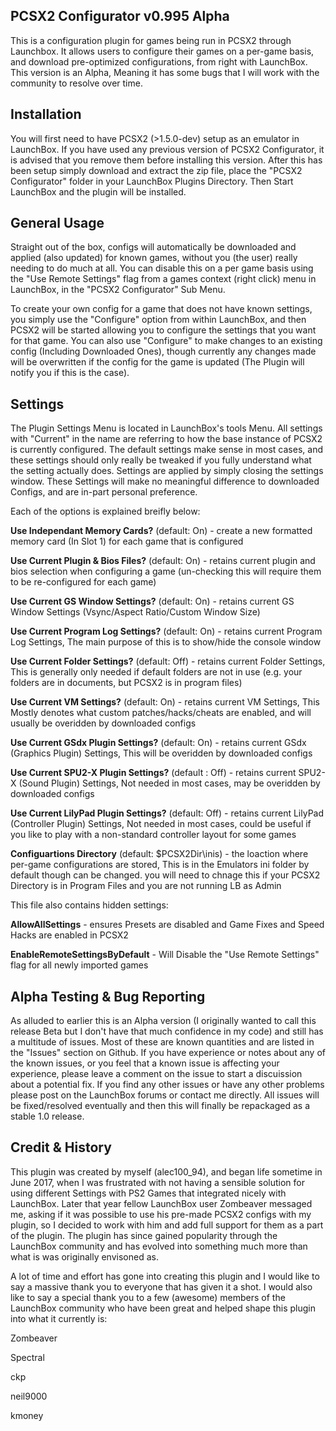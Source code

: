 PCSX2 Configurator v0.995 Alpha
-------------------------------------------------------------------------------
This is a configuration plugin for games being run in PCSX2 through Launchbox. 
It allows users to configure their games on a per-game basis, and download pre-optimized configurations, from right with LaunchBox.
This version is an Alpha, Meaning it has some bugs that I will work with the community to resolve over time.

Installation
-------------------------------------------------------------------------------
You will first need to have PCSX2 (>1.5.0-dev) setup as an emulator in LaunchBox. If you have used any previous version of PCSX2 Configurator, it is advised that you remove them before installing this version. After this has been setup simply download and extract the zip file, place the "PCSX2 Configurator" folder in your LaunchBox Plugins Directory. Then Start LaunchBox and the plugin will be installed.

General Usage
-------------------------------------------------------------------------------
Straight out of the box, configs will automatically be downloaded and applied (also updated) for known games, without you (the user) really needing to do much at all. You can disable this on a per game basis using the "Use Remote Settings" flag from a games context (right click) menu in LaunchBox, in the "PCSX2 Configurator" Sub Menu. 

To create your own config for a game that does not have known settings, you simply use the "Configure" option from within LaunchBox, and then PCSX2 will be started allowing you to configure the settings that you want for that game. You can also use "Configure" to make changes to an existing config (Including Downloaded Ones), though currently any changes made will be overwritten if the config for the game is updated (The Plugin will notify you if this is the case).

Settings
-------------------------------------------------------------------------------
The Plugin Settings Menu is located in LaunchBox's tools Menu. All settings with "Current" in the name are referring to how the base instance of PCSX2 is currently configured. The default settings make sense in most cases, and these settings should only really be tweaked if you fully understand what the setting actually does. Settings are applied by simply closing the settings window. These Settings will make no meaningful difference to downloaded Configs, and are in-part personal preference.

Each of the options is explained breifly below:

**Use Independant Memory Cards?** (default: On) - create a new formatted memory card (In Slot 1) for each game that is configured

**Use Current Plugin & Bios Files?** (default: On) - retains current plugin and bios selection when configuring a game (un-checking this will require them to be re-configured for each game)

**Use Current GS Window Settings?** (default: On) - retains current GS Window Settings (Vsync/Aspect Ratio/Custom Window Size)

**Use Current Program Log Settings?** (default: On) - retains current Program Log Settings, The main purpose of this is to show/hide the console window

**Use Current Folder Settings?** (default: Off) - retains current Folder Settings, This is generally only needed if default folders are not in use (e.g. your folders are in documents, but PCSX2 is in program files)

**Use Current VM Settings?** (default: On) - retains current VM Settings, This Mostly denotes what custom patches/hacks/cheats are enabled, and will usually be overidden by downloaded configs

**Use Current GSdx Plugin Settings?** (default: On)	- retains current GSdx (Graphics Plugin) Settings, This will be overidden by downloaded configs

**Use Current SPU2-X Plugin Settings?** (default : Off) -	retains current SPU2-X (Sound Plugin) Settings, Not needed in most cases, may be overidden by downloaded configs

**Use Current LilyPad Plugin Settings?** (default: Off) - retains current LilyPad (Controller Plugin) Settings, Not needed in most cases, could be useful if you like to play with a non-standard controller layout for some games

**Configuartions Directory** (default: $PCSX2Dir\inis) - the loaction where per-game configurations are stored, This is in the Emulators ini folder by default though can be changed. you will need to chnage this if your PCSX2 Directory is in Program Files and you are not running LB as Admin

This file also contains hidden settings:

**AllowAllSettings** - ensures Presets are disabled and Game Fixes and Speed Hacks are enabled in PCSX2

**EnableRemoteSettingsByDefault** - Will Disable the "Use Remote Settings" flag for all newly imported games

Alpha Testing & Bug Reporting
-------------------------------------------------------------------------------
As alluded to earlier this is an Alpha version (I originally wanted to call this release Beta but I don't have that much confidence in my code) and still has a multitude of issues. Most of these are known quantities and are listed in the "Issues" section on Github. If you have experience or notes about any of the known issues, or you feel that a known issue is affecting your experience, please leave a comment on the issue to start a discuission about a potential fix. If you find any other issues or have any other problems please post on the LaunchBox forums or contact me directly. All issues will be fixed/resolved eventually and then this will finally be repackaged as a stable 1.0 release.

Credit & History
-------------------------------------------------------------------------------
This plugin was created by myself (alec100_94), and began life sometime in June 2017, when I was frustrated with not having a sensible solution for using different Settings with PS2 Games that integrated nicely with LaunchBox. Later that year fellow LaunchBox user Zombeaver messaged me, asking if it was possible to use his pre-made PCSX2 configs with my plugin, so I decided to work with him and add full support for them as a part of the plugin. The plugin has since gained popularity through the LaunchBox community and has evolved into something much more than what is was originally envisoned as. 

A lot of time and effort has gone into creating this plugin and I would like to say a massive thank you to everyone that has given it a shot. I would also like to say a special thank you to a few (awesome) members of the LaunchBox community who have been great and helped shape this plugin into what it currently is:

Zombeaver

Spectral

ckp

neil9000

kmoney

